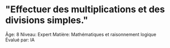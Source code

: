 # "Effectuer des multiplications et des divisions simples."

Âge: 8
Niveau: Expert
Matière: Mathématiques et raisonnement logique
Évalué par: IA